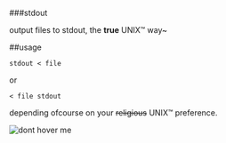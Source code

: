 ###stdout

output files to stdout, the **true** UNIX™ way~

##usage

`stdout < file`

or

`< file stdout`

depending ofcourse on your ~~religious~~ UNIX™ preference.

![dont hover me](http://www.troll.me/images/futurama-fry/not-sure-if-satire.jpg)
